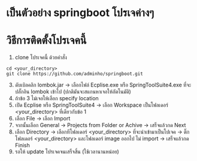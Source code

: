 # เป็นตัวอย่าง springboot โปรเจค่างๆ

# วิธีการติดตั้งโปรเจคนี้
1. clone โปรเจคนี้ ด้วยคำสั่ง
```
cd <your_directory>
git clone https://github.com/adminho/springboot.git
```
3. ดับเบิลคลิก lombok.jar -> เลือกไฟล์ Ecplise.exe หรือ SpringToolSuite4.exe ที่จะปลั๊กอิน lombok เข้าไป (ปกติมันจะสแกนหาเจอให้อัตโนมัติ)
4. ถ้าข้อ 3 ไม่เจอให้เลือก specify location
5. เปิด Ecplise หรือ SpringToolSuite4 -> เลือก Workspace เป็นโฟลเดอร์ <your_directory> ที่เดียวกับข้อ 1 
6. เลือก File -> เลือก Import
7. จากนั้นเลือก General -> Projects from Folder or Achive -> เสร็จแล้วกด Next
8. เลือก Directory -> เลือกทีโฟลเดอร์ <your_directory> ที่จะนำเข้ามาเป็นโปเจค -> ติ๊กโฟลเดอร์ <your_directory> และโฟลเดอร์ image ออกไป ไม่ import -> เสร็จแล้วกด Finish
9. รอให้ update โปรเจคจนเสร็จสิ้น (ใช้เวลานานหน่อย)
